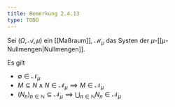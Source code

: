 ```yaml
---
title: Bemerkung 2.4.13
type: TODO
---
```


Sei $(\Omega, \mathcal{A}, \mu)$ ein [[Maßraum]], $\mathcal{M}_\mu$ das Systen der $\mu$-[[μ-Nullmengen|Nullmengen]].

Es gilt
- $\emptyset \in \mathcal{N}_\mu$
- $M \subseteq N \land N \in \mathcal{N}_\mu \implies M \in \mathcal{N}_\mu$
- $(N_n)_{n \in \mathbb{N}} \subseteq \mathcal{N}_\mu \implies \bigcup_{n \in \mathbb{N}} N_n \in \mathcal{N}_\mu$